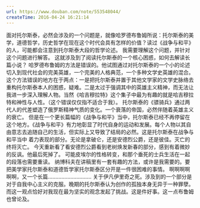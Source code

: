 ```yaml
---
url: https://www.douban.com/note/553548044/
createTime: 2016-04-24 16:21:14
---
```


面对托尔斯泰，必然会涉及的一个问题是，就像哈罗德布鲁姆所说：托尔斯泰的美学，道德哲学，历史哲学在现在这个时代会具有怎样的价值？读过《战争与和平》的人，可能都会注意到托尔斯泰大段的哲学论述。
我需要理解这个问题，并针对这个问题进行解答。
这就涉及到了阅读托尔斯泰的一个核心困惑，如何去解读长篇小说？
哈罗德布鲁姆的方法是错误的。他试图通过对托尔斯泰的一个小的论述切入到现代社会的完美英雄，一个完美的人格典范，一个多种文学史英雄的混合。这个方法错误的地方在于两点：一是把托尔斯泰并置于其他文学家的文学史脉络去重构托尔斯泰本人的困惑，疑难。二是太过于强调其中的英雄主义精神，而无法让我进一步深入理解人物。当然《哈吉穆拉特》这个集子中最为有趣的就是哈吉穆拉特和神性与人性。（这个错误仅仅指不适合于我）。
托尔斯泰的《骠骑兵》通过两代人的代差塑造了俄罗斯精神气质的变化。一个衰落的帝国，必然伴随着英雄主义的衰亡。
但是在一个更长篇幅的《战争与和平》当中，托尔斯泰已经不再停留在这个地方。《战争与和平》有力地彰显了时代自身的运动和发展。每个人物以其自由意志去追随自己的生活，但实际上又导致了结局的必然。这是托尔斯泰在战争与和平当中 着力表现的部分。无论是拿破仑，还是安德烈公爵，还是彼佳。灭亡的终将灭亡。
今天重新看了看安德烈公爵看到老树焕发新春的部分，感到有着微妙的反讽。他最后死掉了。
可能皮埃尔的性格转变，和那个垂死的士兵生活在一起的段落也需要重读。
纳博科夫在讲稿里有一套有趣的方法，或许是我需要的。要把美学家托尔斯泰和道德哲学家托尔斯泰区分开是一件很困难的事情。
啊啊啊啊啊啊，又一个长篇.............................
关于伊凡伊里奇之死。涉及到的一个部分是对于自我中心主义的克服。晚期的托尔斯泰认为创作的孤独本身无异于一种罪孽。而这一观点恰好对我现在最为坚实的观念发起了挑战。这是件好事。这一点布鲁姆也曾论及。
